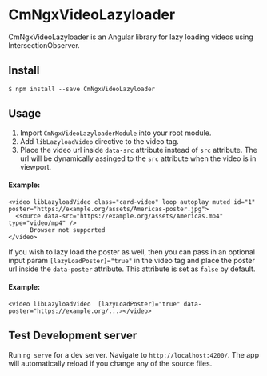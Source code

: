 # CmNgxVideoLazyloader

CmNgxVideoLazyloader is an Angular library for lazy loading videos using IntersectionObserver.

## Install

```
$ npm install --save CmNgxVideoLazyloader
```

## Usage

1. Import `CmNgxVideoLazyloaderModule` into your root module.
2. Add `libLazyloadVideo` directive to the video tag.
3. Place the video url inside `data-src` attribute instead of `src` attribute. The url will be dynamically assinged to the `src` attribute when the video is in viewport.

#### Example:

```
<video libLazyloadVideo class="card-video" loop autoplay muted id="1" poster="https://example.org/assets/Americas-poster.jpg">
  <source data-src="https://example.org/assets/Americas.mp4" type="video/mp4" />
      Browser not supported
</video>
```

If you wish to lazy load the poster as well, then you can pass in an optional input param `[lazyLoadPoster]="true"` in the video tag and place the poster url inside the `data-poster` attribute. This attribute is set as `false` by default.

#### Example:
```<video libLazyloadVideo  [lazyLoadPoster]="true" data-poster="https://example.org/...></video>```

## Test Development server

Run `ng serve` for a dev server. Navigate to `http://localhost:4200/`. The app will automatically reload if you change any of the source files.
